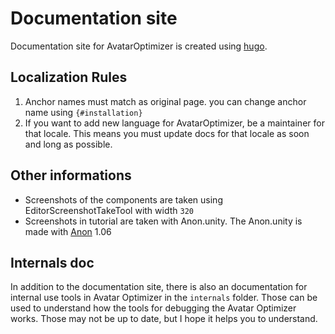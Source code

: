 # Documentation site

Documentation site for AvatarOptimizer is created using [hugo](https://gohugo.io/).

## Localization Rules

1. Anchor names must match as original page. you can change anchor name using `{#installation}`
2. If you want to add new language for AvatarOptimizer, be a maintainer for that locale.
   This means you must update docs for that locale as soon and long as possible.

## Other informations

- Screenshots of the components are taken using EditorScreenshotTakeTool with width `320`
- Screenshots in tutorial are taken with Anon.unity. The Anon.unity is made with [Anon] 1.06

## Internals doc

In addition to the documentation site, there is also an documentation for internal use tools in Avatar Optimizer in the `internals` folder.
Those can be used to understand how the tools for debugging the Avatar Optimizer works.
Those may not be up to date, but I hope it helps you to understand.

[Anon]: https://booth.pm/ja/items/3564947
